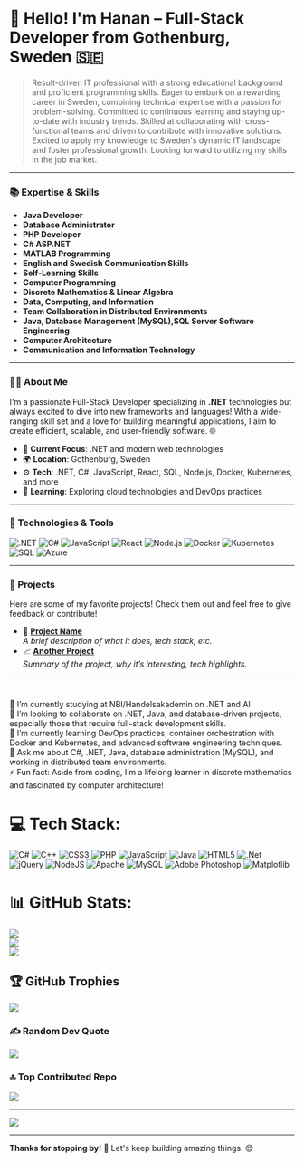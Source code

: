 # 👋 Hello! I'm Hanan – Full-Stack Developer from Gothenburg, Sweden 🇸🇪

> Result-driven IT professional with a strong educational background and proficient programming skills. Eager to embark on a rewarding career in Sweden, combining technical expertise with a passion for problem-solving. Committed to continuous learning and staying up-to-date with industry trends. Skilled at collaborating with cross-functional teams and driven to contribute with innovative solutions. Excited to apply my knowledge to Sweden's dynamic IT landscape and foster professional growth. Looking forward to utilizing my skills in the job market.

---

### 📚 Expertise & Skills

- **Java Developer**
- **Database Administrator**
- **PHP Developer**
- **C# ASP.NET**
- **MATLAB Programming**
- **English and Swedish Communication Skills**
- **Self-Learning Skills**
- **Computer Programming**
- **Discrete Mathematics & Linear Algebra**
- **Data, Computing, and Information**
- **Team Collaboration in Distributed Environments**
- **Java, Database Management (MySQL),SQL Server Software Engineering**
- **Computer Architecture**
- **Communication and Information Technology**


---

### 👨‍💻 About Me
I'm a passionate Full-Stack Developer specializing in **.NET** technologies but always excited to dive into new frameworks and languages! With a wide-ranging skill set and a love for building meaningful applications, I aim to create efficient, scalable, and user-friendly software. 🌐

- 🎯 **Current Focus**: .NET and modern web technologies
- 🌍 **Location**: Gothenburg, Sweden
- ⚙️ **Tech**: .NET, C#, JavaScript, React, SQL, Node.js, Docker, Kubernetes, and more
- 🌱 **Learning**: Exploring cloud technologies and DevOps practices

---

### 🔧 Technologies & Tools
![.NET](https://img.shields.io/badge/-.NET-512BD4?style=flat&logo=.net&logoColor=white)
![C#](https://img.shields.io/badge/-C%23-239120?style=flat&logo=c-sharp&logoColor=white)
![JavaScript](https://img.shields.io/badge/-JavaScript-F7DF1E?style=flat&logo=javascript&logoColor=black)
![React](https://img.shields.io/badge/-React-61DAFB?style=flat&logo=react&logoColor=black)
![Node.js](https://img.shields.io/badge/-Node.js-339933?style=flat&logo=node.js&logoColor=white)
![Docker](https://img.shields.io/badge/-Docker-2496ED?style=flat&logo=docker&logoColor=white)
![Kubernetes](https://img.shields.io/badge/-Kubernetes-326CE5?style=flat&logo=kubernetes&logoColor=white)
![SQL](https://img.shields.io/badge/-SQL-4479A1?style=flat&logo=mysql&logoColor=white)
![Azure](https://img.shields.io/badge/-Azure-0078D4?style=flat&logo=microsoft-azure&logoColor=white)

---

### 🚀 Projects
Here are some of my favorite projects! Check them out and feel free to give feedback or contribute!

- 📝 [**Project Name**](https://github.com/yourusername/project)  
  *A brief description of what it does, tech stack, etc.*
- 📈 [**Another Project**](https://github.com/yourusername/anotherproject)  
  *Summary of the project, why it’s interesting, tech highlights.*

---

#
🔭 I’m currently studying  at NBI/Handelsakademin on .NET and AI<br>👯 I’m looking to collaborate on .NET, Java, and database-driven projects, especially those that require full-stack development skills.<br>🌱 I’m currently learning DevOps practices, container orchestration with Docker and Kubernetes, and advanced software engineering techniques.<br>💬 Ask me about C#, .NET, Java, database administration (MySQL), and working in distributed team environments.<br>⚡ Fun fact: Aside from coding, I’m a lifelong learner in discrete mathematics and fascinated by computer architecture!


# 💻 Tech Stack:
![C#](https://img.shields.io/badge/c%23-%23239120.svg?style=for-the-badge&logo=csharp&logoColor=white) ![C++](https://img.shields.io/badge/c++-%2300599C.svg?style=for-the-badge&logo=c%2B%2B&logoColor=white) ![CSS3](https://img.shields.io/badge/css3-%231572B6.svg?style=for-the-badge&logo=css3&logoColor=white) ![PHP](https://img.shields.io/badge/php-%23777BB4.svg?style=for-the-badge&logo=php&logoColor=white) ![JavaScript](https://img.shields.io/badge/javascript-%23323330.svg?style=for-the-badge&logo=javascript&logoColor=%23F7DF1E) ![Java](https://img.shields.io/badge/java-%23ED8B00.svg?style=for-the-badge&logo=openjdk&logoColor=white) ![HTML5](https://img.shields.io/badge/html5-%23E34F26.svg?style=for-the-badge&logo=html5&logoColor=white) ![.Net](https://img.shields.io/badge/.NET-5C2D91?style=for-the-badge&logo=.net&logoColor=white) ![jQuery](https://img.shields.io/badge/jquery-%230769AD.svg?style=for-the-badge&logo=jquery&logoColor=white) ![NodeJS](https://img.shields.io/badge/node.js-6DA55F?style=for-the-badge&logo=node.js&logoColor=white) ![Apache](https://img.shields.io/badge/apache-%23D42029.svg?style=for-the-badge&logo=apache&logoColor=white) ![MySQL](https://img.shields.io/badge/mysql-4479A1.svg?style=for-the-badge&logo=mysql&logoColor=white) ![Adobe Photoshop](https://img.shields.io/badge/adobe%20photoshop-%2331A8FF.svg?style=for-the-badge&logo=adobe%20photoshop&logoColor=white) ![Matplotlib](https://img.shields.io/badge/Matplotlib-%23ffffff.svg?style=for-the-badge&logo=Matplotlib&logoColor=black)
# 📊 GitHub Stats:
![](https://github-readme-stats.vercel.app/api?username=ITHanan&theme=radical&hide_border=false&include_all_commits=false&count_private=false)<br/>
![](https://github-readme-streak-stats.herokuapp.com/?user=ITHanan&theme=radical&hide_border=false)<br/>
![](https://github-readme-stats.vercel.app/api/top-langs/?username=ITHanan&theme=radical&hide_border=false&include_all_commits=false&count_private=false&layout=compact)

## 🏆 GitHub Trophies
![](https://github-profile-trophy.vercel.app/?username=ITHanan&theme=radical&no-frame=false&no-bg=true&margin-w=4)

### ✍️ Random Dev Quote
![](https://quotes-github-readme.vercel.app/api?type=horizontal&theme=radical)

### 🔝 Top Contributed Repo
![](https://github-contributor-stats.vercel.app/api?username=ITHanan&limit=5&theme=dark&combine_all_yearly_contributions=true)

---
[![](https://visitcount.itsvg.in/api?id=ITHanan&icon=0&color=0)](https://visitcount.itsvg.in)

<!-- Proudly created with GPRM ( https://gprm.itsvg.in ) -->

---

**Thanks for stopping by!** 🚀 Let's keep building amazing things. 😊
